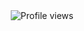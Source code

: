 <div align="center">
  <img src="https://komarev.com/ghpvc/?username=evielm9awda&color=brightgreen" alt="Profile views">
</div>
